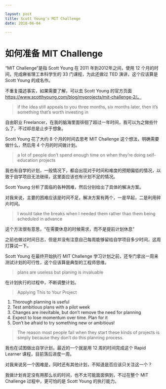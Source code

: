 ```yaml
---

layout: post
title: Scott Young's MIT Challenge
date: 2018-06-04

---
```


# 如何准备 MIT Challenge

 “MIT Challenge”是指 Scott Young 在 2011 年到2012年之间，使用 12 个月的时间，完成麻省理工本科学生的 33 门课程，为此还做过 TED 演讲，这个应该算是 Scott Young 的成名作。

不重复描述事实，如果需要了解，可以去 Scott Young 的官方页面  https://www.scotthyoung.com/blog/myprojects/mit-challenge-2/。

> if the idea still appeals to you three months, six months later, then it’s something that’s worth investing in

自由职业 Freelancer，在我的脑海里面徘徊了超过一年时间，我可以为之做些什么了，不过却总是止步于想象。

Scott Young 花了大约 8 个月的时间去思考 MIT Challenge 这个想法，明确需要做什么，然后用 4 个月的时间做计划。

> a lot of people don’t spend enough time on when they’re doing self-education projects

我也有自学的计划，一般情况下，都会出现对于时间和难度的预期偏低的情况，以致于自学项目无法继续，这里面应该也有计划不足的情况。

Scott Young 分析了面临的各种困难，然后分别给出了具体的解决方案。

对我来说，主要的困难应该是时间不足，解决方案有两个，一是早起，二是利用碎片时间。

> I would take the breaks when I needed them rather than them being scheduled in advance

这个方法很有意思，“在需要休息的时候需求，而不是提前计划休息”

之前也做过时间日志，但是并没有注意自己每周能够留给自学项目多少时间，这周打算试一下。

Scott Young 在最终开始执行 MIT Challenge 学习计划之前，还专门拿出一周来测试计划的可行性，这个应该算是典型的工程师思维。

> plans are useless but planing is invaluable

在计划执行的过程中，不断调整计划。

> Applying This to Your Project
1. Thorough planning is useful
2. Test ambitious plans with a pilot week
3. Changes are inevitable, but don’t remove the need for planning
4. Expect to lose momentum over time. Plan for it
5. Don’t be afraid to try something new or ambitious!

> The reason most people fail when they start these kinds of projects is simply because they don’t do this planning process.

我也在试图做出自学计划，最近的一个就是用 12 周的时间完成这个 Rapid Learner 课程，目前落后进度一周。

对我来说另一个困难是，同时还有其他计划，不知道是否应该只关注这一个？

我做计划肯定没有用那么长的时间，也不太可能面面俱到，不过在整个 MIT Challenge 过程中，更可怕的是 Scott Young 的执行能力。
